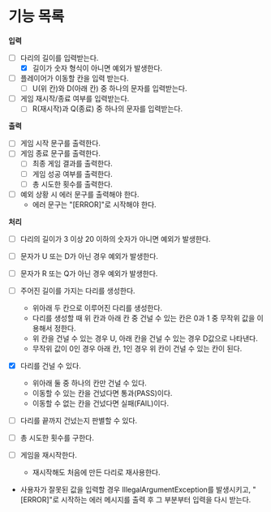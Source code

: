 # 기능 목록

**입력**

- [ ] 다리의 길이를 입력받는다.
    - [X] 길이가 숫자 형식이 아니면 예외가 발생한다.
- [ ] 플레이어가 이동할 칸을 입력 받는다.
    - [ ] U(위 칸)와 D(아래 칸) 중 하나의 문자를 입력받는다.
- [ ] 게임 재시작/종료 여부를 입력받는다.
    - [ ] R(재시작)과 Q(종료) 중 하나의 문자를 입력받는다.

**출력**

- [ ] 게임 시작 문구를 출력한다.
- [ ] 게임 종료 문구를 출력한다.
    - [ ] 최종 게임 결과를 출력한다.
    - [ ] 게임 성공 여부를 출력한다.
    - [ ] 총 시도한 횟수를 출력한다.
- [ ] 예외 상황 시 에러 문구를 출력해야 한다.
    - 에러 문구는 "[ERROR]"로 시작해야 한다.

**처리**

- [ ] 다리의 길이가 3 이상 20 이하의 숫자가 아니면 예외가 발생한다.
- [ ] 문자가 U 또는 D가 아닌 경우 예외가 발생한다.
- [ ] 문자가 R 또는 Q가 아닌 경우 예외가 발생한다.

- [ ] 주어진 길이를 가지는 다리를 생성한다.
    - 위아래 두 칸으로 이루어진 다리를 생성한다.
    - 다리를 생성할 때 위 칸과 아래 칸 중 건널 수 있는 칸은 0과 1 중 무작위 값을 이용해서 정한다.
    - 위 칸을 건널 수 있는 경우 U, 아래 칸을 건널 수 있는 경우 D값으로 나타낸다.
    - 무작위 값이 0인 경우 아래 칸, 1인 경우 위 칸이 건널 수 있는 칸이 된다.
- [X] 다리를 건널 수 있다.
    - 위아래 둘 중 하나의 칸만 건널 수 있다.
    - 이동할 수 있는 칸을 건넜다면 통과(PASS)이다.
    - 이동할 수 없는 칸을 건넜다면 실패(FAIL)이다.
- [ ] 다리를 끝까지 건넜는지 판별할 수 있다.
- [ ] 총 시도한 횟수를 구한다.
- [ ] 게임을 재시작한다.
    - 재시작해도 처음에 만든 다리로 재사용한다.
- 사용자가 잘못된 값을 입력할 경우 IllegalArgumentException를 발생시키고, "[ERROR]"로 시작하는 에러 메시지를 출력 후 그 부분부터 입력을 다시
  받는다.
